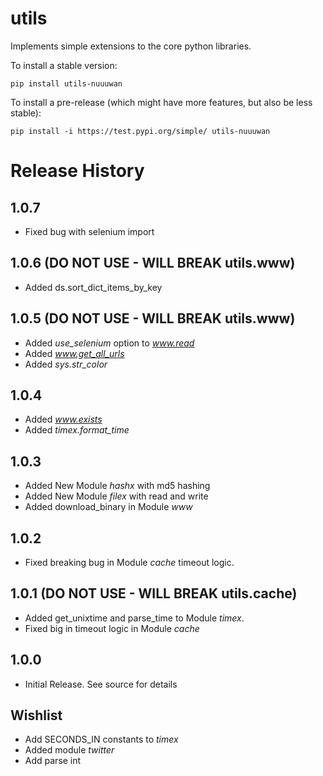 # utils

Implements simple extensions to the core python libraries.

To install a stable version:

```
pip install utils-nuuuwan
```

To install a pre-release (which might have more features, but also be
less stable):

```
pip install -i https://test.pypi.org/simple/ utils-nuuuwan
```

# Release History

## 1.0.7

* Fixed bug with selenium import

## 1.0.6 (DO NOT USE - WILL BREAK utils.www)

* Added ds.sort_dict_items_by_key

## 1.0.5 (DO NOT USE - WILL BREAK utils.www)

* Added *use_selenium* option to *www.read*
* Added *www.get_all_urls*
* Added *sys.str_color*

## 1.0.4

* Added *www.exists*
* Added *timex.format_time*

## 1.0.3

* Added New Module *hashx* with md5 hashing
* Added New Module *filex* with read and write
* Added download_binary in Module *www*


## 1.0.2

* Fixed breaking bug in Module *cache* timeout logic.

## 1.0.1 (DO NOT USE - WILL BREAK utils.cache)

* Added get_unixtime and parse_time to Module *timex*.
* Fixed big in timeout logic in Module *cache*

## 1.0.0

- Initial Release. See source for details


## Wishlist
* Add SECONDS_IN constants to *timex*
* Added module *twitter*
* Add parse int
